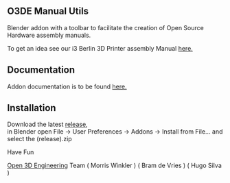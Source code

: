 O3DE Manual Utils
------------------

Blender addon with a toolbar to facilitate the creation of Open Source Hardware assembly manuals.

To get an idea see our i3 Berlin 3D Printer assembly Manual [here.](https://github.com/open3dengineering/i3_Berlin/wiki/Section-2-Assembly-of-the-Y-Unit)

## Documentation
Addon documentation is to be found [here.](http://wiki.blender.org/index.php/Extensions:2.6/Py/Scripts/Animation/O3DE_Manual_Utils)   

## Installation

Download the latest [release](https://github.com/open3dengineering/animation_o3de_manual_utils/releases),   
in Blender open File -> User Preferences -> Addons -> Install from File...  and select the (release).zip   


Have Fun 

[Open 3D Engineering](http://www.open3dengineering.org) Team ( Morris Winkler ) ( Bram de Vries ) ( Hugo Silva )


